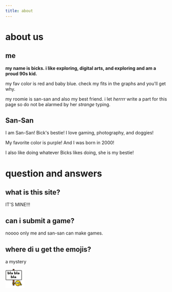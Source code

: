 ```yaml
---
title: about
---
```

# about us
## me
**my name is bicks. i like exploring, digital arts, and exploring and am a proud 90s kid.**

my fav color is red and baby blue. check my fits in the graphs and you'll get why.

my roomie is san-san and also my best friend. i let *herrrr* write a part for this page so do not be alarmed by her *strange* typing.

## San-San
I am San-San! Bick's bestie! I love gaming, photography, and doggies!

My favorite color is purple! And I was born in 2000!

I also like doing whatever Bicks likes doing, she is my bestie!

# question and answers
## what is this site?
IT'S MINE!!!

## can i submit a game?
noooo only me and san-san can make games.

## where di u get the emojis?
a mystery

![](assets/images/smileys/blablabla.gif)